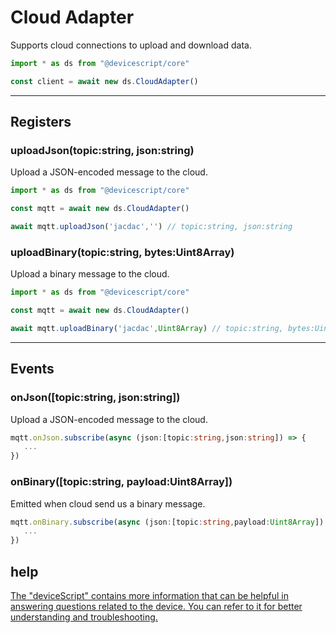 # Cloud Adapter

Supports cloud connections to upload and download data.

```typescript
import * as ds from "@devicescript/core"

const client = await new ds.CloudAdapter()
```

---

## Registers

### uploadJson(topic:string, json:string)

Upload a JSON-encoded message to the cloud.

```typeScript
import * as ds from "@devicescript/core"

const mqtt = await new ds.CloudAdapter()

await mqtt.uploadJson('jacdac','') // topic:string, json:string
```

### uploadBinary(topic:string, bytes:Uint8Array)

Upload a binary message to the cloud.

```typeScript
import * as ds from "@devicescript/core"

const mqtt = await new ds.CloudAdapter()

await mqtt.uploadBinary('jacdac',Uint8Array) // topic:string, bytes:Uint8Array

```

---

## Events

### onJson([topic:string, json:string])

Upload a JSON-encoded message to the cloud.

```typescript
mqtt.onJson.subscribe(async (json:[topic:string,json:string]) => {
   ...
})
```

### onBinary([topic:string, payload:Uint8Array])

Emitted when cloud send us a binary message.

```typescript
mqtt.onBinary.subscribe(async (json:[topic:string,payload:Uint8Array]) => {
   ...
})
```

## help

[The &#34;deviceScript&#34; contains more information that can be helpful in answering questions related to the device. You can refer to it for better understanding and troubleshooting.](https://microsoft.github.io/devicescript/)
